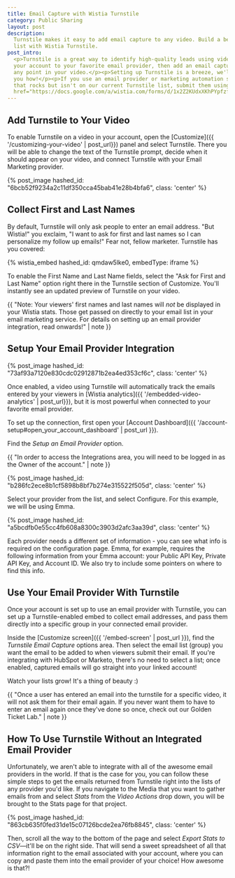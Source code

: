 ```yaml
---
title: Email Capture with Wistia Turnstile
category: Public Sharing
layout: post
description: 
  Turnstile makes it easy to add email capture to any video. Build a better email
  list with Wistia Turnstile.
post_intro: 
  <p>Turnstile is a great way to identify high-quality leads using video. Connect
  your account to your favorite email provider, then add an email capture gate to
  any point in your video.</p><p>Setting up Turnstile is a breeze, we'll show
  you how!</p><p>If you use an email provider or marketing automation system
  that rocks but isn't on our current Turnstile list, submit them using <a
  href="https://docs.google.com/a/wistia.com/forms/d/1x2Z2KUdxXKhPYpfzfQJLVq7upAnhryBWZt2Y4IUPiTs/viewform" target="_blank">this form</a>.</p>
---
```


## Add Turnstile to Your Video

To enable Turnstile on a video in your account, open the [Customize]({{ '/customizing-your-video' | post_url}}) panel and select Turnstile. There you will be able to change the text of the Turnstile prompt, decide when it should appear on your video, and connect Turnstile with your Email Marketing provider.

{% post_image hashed_id: "6bcb52f9234a2c11df350cca45bab41e28b4bfa6", class: 'center' %}

## Collect First and Last Names

By default, Turnstile will only ask people to enter an email address. "But Wistia!" you exclaim, "I want to ask for first and last names so I can personalize my follow up emails!" Fear not, fellow marketer. Turnstile has you covered: 

{% wistia_embed hashed_id: qmdaw5lke0, embedType: iframe %}

To enable the First Name and Last Name fields, select the "Ask for First and Last Name" option right there in the Turnstile section of Customize. You'll instantly see an updated preview of Turnstile on your video.

{{ "Note: Your viewers' first names and last names will _not_ be displayed in your Wistia stats. Those get passed on directly to your email list in your email marketing service. For details on setting up an email provider integration, read onwards!" | note }}

## Setup Your Email Provider Integration

{% post_image hashed_id: "73af93a7120e830cdc02912871b2ea4ed353cf6c", class: 'center' %}

Once enabled, a video using Turnstile will automatically track the emails entered 
by your viewers in [Wistia analytics]({{ '/embedded-video-analytics' | post_url}}),
but it is most powerful when connected to your favorite email provider.

To set up the connection, first open your [Account Dashboard]({{ '/account-setup#open_your_account_dashboard' | post_url }}).

Find the *Setup an Email Provider* option.

{{ "In order to access the Integrations area, you will need to be logged in as the Owner of the account." | note }}

{% post_image hashed_id: "b286fc2ece8b1cf5898b8bf7b274e315522f505d", class: 'center' %}

Select your provider from the list, and select <span
class="faux_button">Configure</span>. For this example, we will be using Emma.

{% post_image hashed_id: "a5bcdfb0e55cc4fb608a8300c3903d2afc3aa39d", class: 'center' %}

Each provider needs a different set of information - you can see what info is
required on the configuration page. Emma, for example, requires the following
information from your Emma account: your Public API Key, Private API Key, and
Account ID. We also try to include some pointers on where to find this info.

## Use Your Email Provider With Turnstile

Once your account is set up to use an email provider with Turnstile, you can set 
up a Turnstile-enabled embed to collect email addresses, and pass them directly
into a specific group in your connected email provider.

Inside the [Customize screen]({{ '/embed-screen' | post_url }}), find the 
*Turnstile Email Capture* options area. Then select the 
email list (group) you want the email to be added to when viewers submit their 
email. If you're integrating with HubSpot or Marketo, there's no need to select
a list; once enabled, captured emails will go straight into your linked account!

Watch your lists grow! It's a thing of beauty :) 

{{ "Once a user has entered an email into the turnstile for a specific video, it will not ask them for their email again. If you never want them to have to enter an email again once they've done so once, check out our Golden Ticket Lab." | note }}

## How To Use Turnstile Without an Integrated Email Provider

Unfortunately, we aren't able to integrate with all of the awesome email providers in the world. If that is the case for you, you can follow these simple steps to get the emails returned from Turnstile right into the lists of any provider you'd like. If you navigate to the Media that you want to gather emails from and select *Stats* from the *Video Actions* drop down, you will be brought to the Stats page for that project. 

{% post_image hashed_id: "863cb635f0fed31de15c07126bcde2ea76fb8845", class: 'center' %}

Then, scroll all the way to the bottom of the page and select *Export Stats to CSV*—it'll be on the right side. That will send a sweet spreadsheet of all that information right to the email associated with your account, where you can copy and paste them into the email provider of your choice! How awesome is that?!
